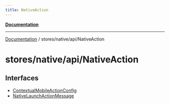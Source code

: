 ```yaml
---
title: NativeAction
---
```


[**Documentation**](../../../../index.md)

***

[Documentation](../../../../index.md) / stores/native/api/NativeAction

# stores/native/api/NativeAction

## Interfaces

- [ContextualMobileActionConfig](interfaces/ContextualMobileActionConfig.md)
- [NativeLaunchActionMessage](interfaces/NativeLaunchActionMessage.md)
